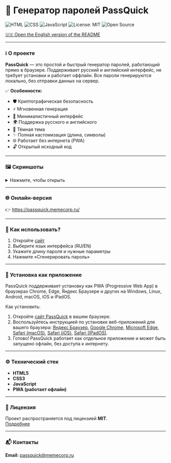 # 🔐 Генератор паролей PassQuick

![HTML](https://img.shields.io/badge/HTML-orange?style=for-the-badge&logo=html5)
![CSS](https://img.shields.io/badge/CSS-blue?style=for-the-badge&logo=css3)
![JavaScript](https://img.shields.io/badge/JavaScript-yellow?style=for-the-badge&logo=javascript)
![License: MIT](https://img.shields.io/badge/License-MIT-green?style=for-the-badge)
![Open Source](https://img.shields.io/badge/Open%20Source-Yes-brightgreen?style=for-the-badge)

[🇺🇸 Open the English version of the README](https://github.com/PassQuick/passquick-pw-gen-site/blob/main/README.md)

---

### ℹ️ О проекте
**PassQuick** — это простой и быстрый генератор паролей, работающий прямо в браузере. Поддерживает русский и английский интерфейс, не требует установки и работает оффлайн. Все пароли генерируются локально, без отправки данных на сервер.

✅ **Особенности:**
- 🛡️ Криптографическая безопасность
- ⚡ Мгновенная генерация
- 🎯 Минималистичный интерфейс
- 🌍 Поддержка русского и английского
- 🖤 Тёмная тема
- ✨ Полная кастомизация (длина, символы)
- 🌐 Работает без интернета (PWA)
- 🔓 Открытый исходный код

---

### 🖼 Скриншоты

<details>
  <summary>Нажмите, чтобы открыть</summary>
  
  ![Главная страница](gh-assets/screenshot1-ru.png)
  ![Генератор паролей](gh-assets/screenshot2-ru.png)
  ![Генератор паролей](gh-assets/screenshot3-ru.png)
  ![Генератор паролей](gh-assets/screenshot4-ru.png)
  ![О проекте](gh-assets/screenshot5-ru.png)

</details>

---

### 🌐 Онлайн-версия
👉 <a href="https://passquick.memecorp.ru/" target="_blank">https://passquick.memecorp.ru/</a>

---

### 🔎 Как использовать?
1. Откройте <a href="https://passquick.memecorp.ru/" target="_blank">сайт</a>
2. Выберите язык интерфейса (RU/EN)
3. Укажите длину пароля и нужные параметры
4. Нажмите «Сгенерировать пароль»

---

### 📲 Установка как приложение
PassQuick поддерживает установку как PWA (Progressive Web App) в браузерах Chrome, Edge, Яндекс Браузере и других на Windows, Linux, Android, macOS, iOS и iPadOS.

Как установить:
1. Откройте <a href="https://passquick.memecorp.ru/" target="_blank">сайт PassQuick</a> в вашем браузере.
2. Воспользуйтесь инструкцией по установке веб-приложений для вашего браузера: <a href="https://browser.yandex.ru/help/ru/personalization/web-app.html" target="_blank">Яндекс Браузер</a>, <a href="https://support.google.com/chrome/answer/9658361" target="_blank">Google Chrome</a>, <a href="https://learn.microsoft.com/ru-ru/microsoft-edge/progressive-web-apps/ux" target="_blank">Microsoft Edge</a>, <a href="https://support.apple.com/ru-ru/104996" target="_blank">Safari (macOS)</a>, <a href="https://support.apple.com/ru-ru/guide/iphone/iph42ab2f3a7/ios" target="_blank">Safari (iOS)</a>, <a href="https://support.apple.com/ru-ru/guide/ipad/ipadc602b75b/ipados" target="_blank">Safari (IPadOS)</a>.
4. Готово! PassQuick работает как отдельное приложение и может быть запущено офлайн, без доступа к интернету.

---

### ⚙️ Технический стек
- **HTML5**
- **CSS3**
- **JavaScript**
- **PWA (работает офлайн)**

---

### 📄 Лицензия
Проект распространяется под лицензией **MIT**.  
<a href="https://github.com/PassQuick/passquick-pw-gen-site/blob/main/LICENSE" target="_blank">Подробнее</a>

---

### 📬 Контакты
**Email:** passquick@memecorp.ru
